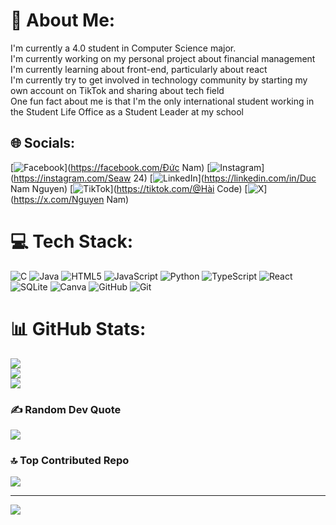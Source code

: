 # 💫 About Me:
I'm currently a 4.0 student in Computer Science major. <br>I'm currently working on my personal project about financial management<br>I'm currently learning about front-end, particularly about react <br>I'm currently try to get involved in technology community by starting my own account on TikTok and sharing about tech field<br>One fun fact about me is that I'm the only international student working in the Student Life Office as a Student Leader at my school


## 🌐 Socials:
[![Facebook](https://img.shields.io/badge/Facebook-%231877F2.svg?logo=Facebook&logoColor=white)](https://facebook.com/Đức Nam) [![Instagram](https://img.shields.io/badge/Instagram-%23E4405F.svg?logo=Instagram&logoColor=white)](https://instagram.com/Seaw 24) [![LinkedIn](https://img.shields.io/badge/LinkedIn-%230077B5.svg?logo=linkedin&logoColor=white)](https://linkedin.com/in/Duc Nam Nguyen) [![TikTok](https://img.shields.io/badge/TikTok-%23000000.svg?logo=TikTok&logoColor=white)](https://tiktok.com/@Hài Code) [![X](https://img.shields.io/badge/X-black.svg?logo=X&logoColor=white)](https://x.com/Nguyen Nam) 

# 💻 Tech Stack:
![C](https://img.shields.io/badge/c-%2300599C.svg?style=for-the-badge&logo=c&logoColor=white) ![Java](https://img.shields.io/badge/java-%23ED8B00.svg?style=for-the-badge&logo=openjdk&logoColor=white) ![HTML5](https://img.shields.io/badge/html5-%23E34F26.svg?style=for-the-badge&logo=html5&logoColor=white) ![JavaScript](https://img.shields.io/badge/javascript-%23323330.svg?style=for-the-badge&logo=javascript&logoColor=%23F7DF1E) ![Python](https://img.shields.io/badge/python-3670A0?style=for-the-badge&logo=python&logoColor=ffdd54) ![TypeScript](https://img.shields.io/badge/typescript-%23007ACC.svg?style=for-the-badge&logo=typescript&logoColor=white) ![React](https://img.shields.io/badge/react-%2320232a.svg?style=for-the-badge&logo=react&logoColor=%2361DAFB) ![SQLite](https://img.shields.io/badge/sqlite-%2307405e.svg?style=for-the-badge&logo=sqlite&logoColor=white) ![Canva](https://img.shields.io/badge/Canva-%2300C4CC.svg?style=for-the-badge&logo=Canva&logoColor=white) ![GitHub](https://img.shields.io/badge/github-%23121011.svg?style=for-the-badge&logo=github&logoColor=white) ![Git](https://img.shields.io/badge/git-%23F05033.svg?style=for-the-badge&logo=git&logoColor=white)
# 📊 GitHub Stats:
![](https://github-readme-stats.vercel.app/api?username=Seaw24&theme=dark&hide_border=false&include_all_commits=false&count_private=false)<br/>
![](https://github-readme-streak-stats.herokuapp.com/?user=Seaw24&theme=dark&hide_border=false)<br/>
![](https://github-readme-stats.vercel.app/api/top-langs/?username=Seaw24&theme=dark&hide_border=false&include_all_commits=false&count_private=false&layout=compact)

### ✍️ Random Dev Quote
![](https://quotes-github-readme.vercel.app/api?type=horizontal&theme=radical)

### 🔝 Top Contributed Repo
![](https://github-contributor-stats.vercel.app/api?username=Seaw24&limit=5&theme=dark&combine_all_yearly_contributions=true)

---
[![](https://visitcount.itsvg.in/api?id=Seaw24&icon=0&color=0)](https://visitcount.itsvg.in)

<!-- Proudly created with GPRM ( https://gprm.itsvg.in ) -->
